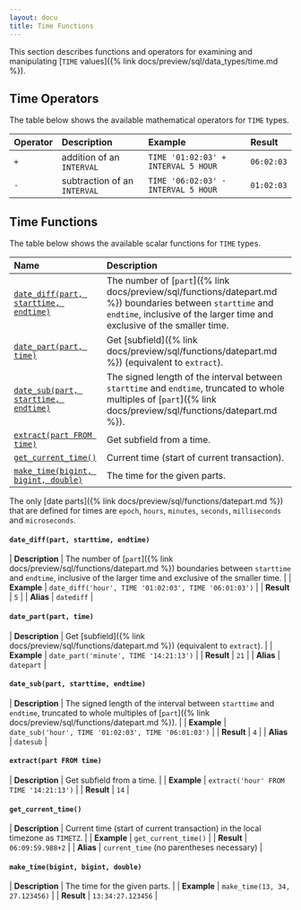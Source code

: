 ```yaml
---
layout: docu
title: Time Functions
---
```


<!-- markdownlint-disable MD001 -->

This section describes functions and operators for examining and manipulating [`TIME` values]({% link docs/preview/sql/data_types/time.md %}).

## Time Operators

The table below shows the available mathematical operators for `TIME` types.

| Operator | Description | Example | Result |
|:-|:---|:----|:--|
| `+` | addition of an `INTERVAL` | `TIME '01:02:03' + INTERVAL 5 HOUR` | `06:02:03` |
| `-` | subtraction of an `INTERVAL` | `TIME '06:02:03' - INTERVAL 5 HOUR` | `01:02:03` |

## Time Functions

The table below shows the available scalar functions for `TIME` types.

| Name | Description |
|:--|:-------|
| [`date_diff(part, starttime, endtime)`](#date_diffpart-starttime-endtime) | The number of [`part`]({% link docs/preview/sql/functions/datepart.md %}) boundaries between `starttime` and `endtime`, inclusive of the larger time and exclusive of the smaller time. |
| [`date_part(part, time)`](#date_partpart-time) | Get [subfield]({% link docs/preview/sql/functions/datepart.md %}) (equivalent to `extract`). |
| [`date_sub(part, starttime, endtime)`](#date_subpart-starttime-endtime) | The signed length of the interval between `starttime` and `endtime`, truncated to whole multiples of [`part`]({% link docs/preview/sql/functions/datepart.md %}). |
| [`extract(part FROM time)`](#extractpart-from-time) | Get subfield from a time. |
| [`get_current_time()`](#get_current_time) | Current time (start of current transaction). |
| [`make_time(bigint, bigint, double)`](#make_timebigint-bigint-double) | The time for the given parts. |

The only [date parts]({% link docs/preview/sql/functions/datepart.md %}) that are defined for times are `epoch`, `hours`, `minutes`, `seconds`, `milliseconds` and `microseconds`.

#### `date_diff(part, starttime, endtime)`

<div class="nostroke_table"></div>

| **Description** | The number of [`part`]({% link docs/preview/sql/functions/datepart.md %}) boundaries between `starttime` and `endtime`, inclusive of the larger time and exclusive of the smaller time. |
| **Example** | `date_diff('hour', TIME '01:02:03', TIME '06:01:03')` |
| **Result** | `5` |
| **Alias** | `datediff` |

#### `date_part(part, time)`

<div class="nostroke_table"></div>

| **Description** | Get [subfield]({% link docs/preview/sql/functions/datepart.md %}) (equivalent to `extract`). |
| **Example** | `date_part('minute', TIME '14:21:13')` |
| **Result** | `21` |
| **Alias** | `datepart` |

#### `date_sub(part, starttime, endtime)`

<div class="nostroke_table"></div>

| **Description** | The signed length of the interval between `starttime` and `endtime`, truncated to whole multiples of [`part`]({% link docs/preview/sql/functions/datepart.md %}). |
| **Example** | `date_sub('hour', TIME '01:02:03', TIME '06:01:03')` |
| **Result** | `4` |
| **Alias** | `datesub` |

#### `extract(part FROM time)`

<div class="nostroke_table"></div>

| **Description** | Get subfield from a time. |
| **Example** | `extract('hour' FROM TIME '14:21:13')` |
| **Result** | `14` |

#### `get_current_time()`

<div class="nostroke_table"></div>

| **Description** | Current time (start of current transaction) in the local timezone as `TIMETZ`. |
| **Example** | `get_current_time()` |
| **Result** | `06:09:59.988+2` |
| **Alias** | `current_time` (no parentheses necessary) |

#### `make_time(bigint, bigint, double)`

<div class="nostroke_table"></div>

| **Description** | The time for the given parts. |
| **Example** | `make_time(13, 34, 27.123456)` |
| **Result** | `13:34:27.123456` |
